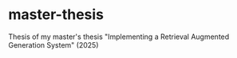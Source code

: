 # master-thesis
Thesis of my master's thesis "Implementing a Retrieval Augmented Generation System" (2025)
